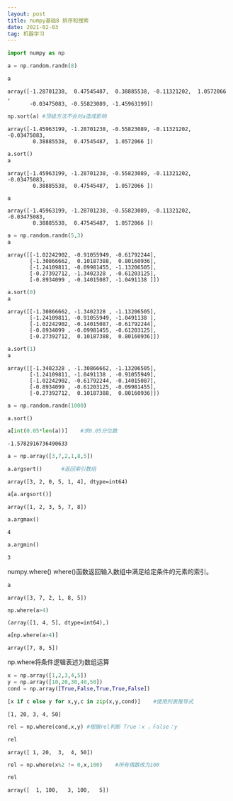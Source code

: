 ```yaml
---
layout: post
title: numpy基础8 排序和搜索
date: 2021-02-03
tag: 机器学习
---
```



```python
import numpy as np
```


```python
a = np.random.randn(8)
```


```python
a
```




    array([-1.28701238,  0.47545487,  0.38885538, -0.11321202,  1.0572066 ,
           -0.03475083, -0.55823089, -1.45963199])




```python
np.sort(a) #顶级方法不会对a造成影响
```




    array([-1.45963199, -1.28701238, -0.55823089, -0.11321202, -0.03475083,
            0.38885538,  0.47545487,  1.0572066 ])




```python
a.sort()
a
```




    array([-1.45963199, -1.28701238, -0.55823089, -0.11321202, -0.03475083,
            0.38885538,  0.47545487,  1.0572066 ])




```python
a 
```




    array([-1.45963199, -1.28701238, -0.55823089, -0.11321202, -0.03475083,
            0.38885538,  0.47545487,  1.0572066 ])




```python
a = np.random.randn(5,3)
a
```




    array([[-1.02242902, -0.91055949, -0.61792244],
           [-1.30866662,  0.10187388,  0.80160936],
           [-1.24109811, -0.09981455, -1.13206505],
           [-0.27392712, -1.3402328 , -0.61203125],
           [-0.8934099 , -0.14015087, -1.0491138 ]])




```python
a.sort(0)
a
```




    array([[-1.30866662, -1.3402328 , -1.13206505],
           [-1.24109811, -0.91055949, -1.0491138 ],
           [-1.02242902, -0.14015087, -0.61792244],
           [-0.8934099 , -0.09981455, -0.61203125],
           [-0.27392712,  0.10187388,  0.80160936]])




```python
a.sort(1)
a
```




    array([[-1.3402328 , -1.30866662, -1.13206505],
           [-1.24109811, -1.0491138 , -0.91055949],
           [-1.02242902, -0.61792244, -0.14015087],
           [-0.8934099 , -0.61203125, -0.09981455],
           [-0.27392712,  0.10187388,  0.80160936]])




```python
a = np.random.randn(1000)
```


```python
a.sort()
```


```python
a[int(0.05*len(a))]    #求0.05分位数
```




    -1.5782916736490633




```python
a = np.array([3,7,2,1,8,5])
```


```python
a.argsort()      #返回索引数组
```




    array([3, 2, 0, 5, 1, 4], dtype=int64)




```python
a[a.argsort()]
```




    array([1, 2, 3, 5, 7, 8])




```python
a.argmax()
```




    4




```python
a.argmin()
```




    3



numpy.where()  where()函数返回输入数组中满足给定条件的元素的索引。


```python
a
```




    array([3, 7, 2, 1, 8, 5])




```python
np.where(a>4)
```




    (array([1, 4, 5], dtype=int64),)




```python
a[np.where(a>4)]
```




    array([7, 8, 5])



np.where将条件逻辑表述为数组运算


```python
x = np.array([1,2,3,4,5])
y = np.array([10,20,30,40,50])
cond = np.array([True,False,True,True,False])
```


```python
[x if c else y for x,y,c in zip(x,y,cond)]    #使用列表推导式
```




    [1, 20, 3, 4, 50]




```python
rel = np.where(cond,x,y) #根据rel判断 True：x ，False：y
```


```python
rel
```




    array([ 1, 20,  3,  4, 50])




```python
rel = np.where(x%2 != 0,x,100)    #所有偶数改为100
```


```python
rel
```




    array([  1, 100,   3, 100,   5])




```python

```
